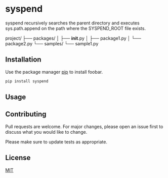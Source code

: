 # syspend

syspend recursively searches the parent directory and executes sys.path.append on the path where the SYSPEND_ROOT file exists.



project/
    ├── packages/
    │   ├── __init__.py
    │   ├── package1.py
    │   └── package2.py
    └── samples/
        └── sample1.py


## Installation

Use the package manager [pip](https://pip.pypa.io/en/stable/) to install foobar.

```bash
pip install syspend
```

## Usage


## Contributing
Pull requests are welcome. For major changes, please open an issue first to discuss what you would like to change.

Please make sure to update tests as appropriate.

## License
[MIT](https://choosealicense.com/licenses/mit/)